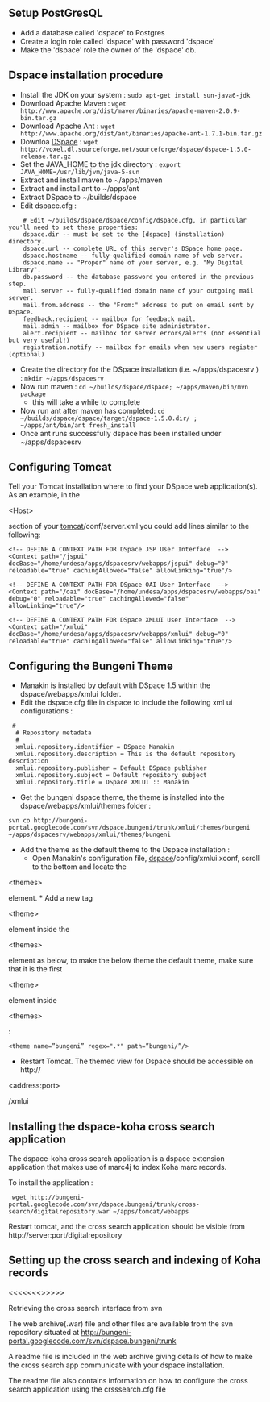 ## Setup PostGresQL

  * Add a database called 'dspace' to Postgres
  * Create a login role called 'dspace' with password 'dspace'
  * Make the 'dspace' role the owner of the 'dspace' db.

## Dspace installation procedure

  * Install the JDK on your system : `sudo apt-get install sun-java6-jdk`
  * Download Apache Maven : `wget http://www.apache.org/dist/maven/binaries/apache-maven-2.0.9-bin.tar.gz`
  * Download Apache Ant : `wget http://www.apache.org/dist/ant/binaries/apache-ant-1.7.1-bin.tar.gz`
  * Downloa [DSpace](http://sourceforge.net/project/dspace) : `wget http://voxel.dl.sourceforge.net/sourceforge/dspace/dspace-1.5.0-release.tar.gz`
  * Set the JAVA\_HOME to the jdk directory : `export JAVA_HOME=/usr/lib/jvm/java-5-sun`
  * Extract and install maven to ~/apps/maven
  * Extract and install ant to ~/apps/ant
  * Extract DSpace to ~/builds/dspace
  * Edit dspace.cfg :
```
	# Edit ~/builds/dspace/dspace/config/dspace.cfg, in particular you'll need to set these properties:
	dspace.dir -- must be set to the [dspace] (installation) directory.
	dspace.url -- complete URL of this server's DSpace home page.
	dspace.hostname -- fully-qualified domain name of web server.
	dspace.name -- "Proper" name of your server, e.g. "My Digital Library".
	db.password -- the database password you entered in the previous step.
	mail.server -- fully-qualified domain name of your outgoing mail server.
	mail.from.address -- the "From:" address to put on email sent by DSpace.
	feedback.recipient -- mailbox for feedback mail.
	mail.admin -- mailbox for DSpace site administrator.
	alert.recipient -- mailbox for server errors/alerts (not essential but very useful!)
	registration.notify -- mailbox for emails when new users register (optional) 
```
  * Create the directory for the DSpace installation (i.e. ~/apps/dspacesrv ) : `mkdir ~/apps/dspacesrv`
  * Now run maven : `cd ~/builds/dspace/dspace; ~/apps/maven/bin/mvn package`
    * this will take a while to complete
  * Now run ant after maven has completed: `cd ~/builds/dspace/dspace/target/dspace-1.5.0.dir/ ; ~/apps/ant/bin/ant fresh_install`
  * Once ant runs successfully dspace has been installed under ~/apps/dspacesrv


## Configuring Tomcat

Tell your Tomcat installation where to find your DSpace web application(s). As an example, in the 

&lt;Host&gt;

 section of your [tomcat](tomcat.md)/conf/server.xml you could add lines similar to the following:
```
<!-- DEFINE A CONTEXT PATH FOR DSpace JSP User Interface  -->
<Context path="/jspui" docBase="/home/undesa/apps/dspacesrv/webapps/jspui" debug="0" reloadable="true" cachingAllowed="false" allowLinking="true"/>
	
<!-- DEFINE A CONTEXT PATH FOR DSpace OAI User Interface  -->
<Context path="/oai" docBase="/home/undesa/apps/dspacesrv/webapps/oai" debug="0" reloadable="true" cachingAllowed="false" allowLinking="true"/>

<!-- DEFINE A CONTEXT PATH FOR DSpace XMLUI User Interface  -->
<Context path="/xmlui" docBase="/home/undesa/apps/dspacesrv/webapps/xmlui" debug="0" reloadable="true" cachingAllowed="false" allowLinking="true"/>
```

## Configuring the Bungeni Theme

  * Manakin is installed by default with DSpace 1.5 within the dspace/webapps/xmlui folder.
  * Edit the dspace.cfg file in dspace to include the following xml ui configurations :
```
 #
  # Repository metadata
  #
  xmlui.repository.identifier = DSpace Manakin
  xmlui.repository.description = This is the default repository description
  xmlui.repository.publisher = Default DSpace publisher
  xmlui.repository.subject = Default repository subject
  xmlui.repository.title = DSpace XMLUI :: Manakin
```
  * Get the bungeni dspace theme, the theme is installed into the dspace/webapps/xmlui/themes folder :
```
svn co http://bungeni-portal.googlecode.com/svn/dspace.bungeni/trunk/xmlui/themes/bungeni ~/apps/dspacesrv/webapps/xmlui/themes/bungeni
```
  * Add the theme as the default theme to the Dspace installation :
    * Open Manakin's configuration file, [dspace](dspace.md)/config/xmlui.xconf, scroll to the bottom and locate the 

&lt;themes&gt;

 element.
    * Add a new tag 

&lt;theme&gt;

 element inside the 

&lt;themes&gt;

 element as below, to make the below theme the default theme, make sure that it is the first 

&lt;theme&gt;

 element inside 

&lt;themes&gt;

:
```
<theme name=”bungeni” regex=".*" path=”bungeni/”/>
```

  * Restart Tomcat. The themed view for Dspace should be accessible on http://

&lt;address:port&gt;

/xmlui

## Installing the dspace-koha cross search application

The dspace-koha cross search application is a dspace extension application that makes use of marc4j to index Koha marc records.

To install the application :
```
 wget http://bungeni-portal.googlecode.com/svn/dspace.bungeni/trunk/cross-search/digitalrepository.war ~/apps/tomcat/webapps
```

Restart tomcat, and the cross search application should be visible from http://server:port/digitalrepository


## Setting up the cross search and indexing of Koha records
<<<<<<<<to be done>>>>>>

Retrieving the cross search interface from svn

The web archive(.war) file and other files are available from the svn repository situated at
http://bungeni-portal.googlecode.com/svn/dspace.bungeni/trunk

A readme file is included in the web archive giving details of how to make the cross search app communicate with your dspace installation.

The readme file also contains information on how to configure the cross search application using the crsssearch.cfg file